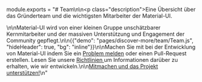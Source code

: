 module.exports = "# Team\n\n<p class=\"description\">Eine Übersicht über das Gründerteam und die wichtigsten Mitarbeiter der Material-UI.</p>\n\nMaterial-UI wird von einer kleinen Gruppe unschätzbarer Kernmitarbeiter und der massiven Unterstützung und Engagement der Community gepflegt.\n\n{{\"demo\": \"pages/discover-more/team/Team.js\", \"hideHeader\": true, \"bg\": \"inline\"}}\n\nMachen Sie mit bei der Entwicklung von Material-UI indem Sie ein [ Problem melden](https://github.com/Foso/material-ui/issues/new) oder einen Pull-Request erstellen. Lesen Sie unsere [ Richtlinien ](https://github.com/Foso/material-ui/blob/master/CONTRIBUTING.md) um Informationen darüber zu erhalten, wie wir entwickeln.\n\n[Mitmachen und das Projekt unterstützen!](/getting-started/faq/#material-ui-is-awesome-how-can-i-support-the-project)\n"